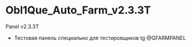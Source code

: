 # Obl1Que_Auto_Farm_v2.3.3T
Panel v2.3.3T

- Тестовая панель специально для тестировщиков tg @QFARMPANEL
